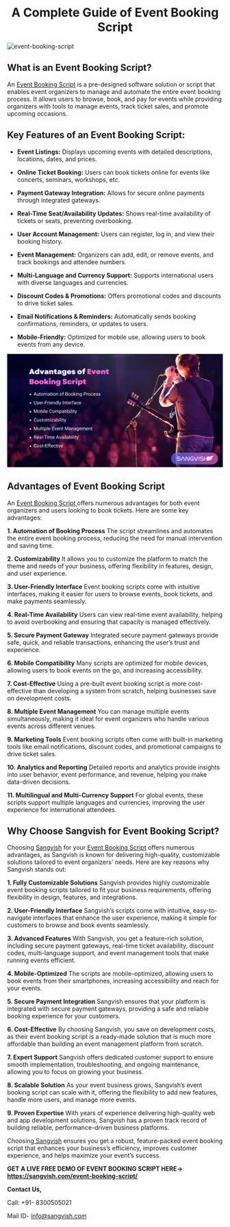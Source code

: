 <h1 align="center"> A Complete Guide of Event Booking Script </h1>

![event-booking-script](https://github.com/user-attachments/assets/4ead960b-b541-4aab-ad04-596768ae40b7)

## What is an Event Booking Script? 
An [Event Booking Script](https://sangvish.com/event-booking-script/) is a pre-designed software solution or script that enables event organizers to manage and automate the entire event booking process. It allows users to browse, book, and pay for events while providing organizers with tools to manage events, track ticket sales, and promote upcoming occasions.

## Key Features of an Event Booking Script:
* **Event Listings:** Displays upcoming events with detailed descriptions, locations, dates, and prices.

* **Online Ticket Booking:** Users can book tickets online for events like concerts, seminars, workshops, etc.

* **Payment Gateway Integration:** Allows for secure online payments through integrated gateways.

* **Real-Time Seat/Availability Updates:** Shows real-time availability of tickets or seats, preventing overbooking.

* **User Account Management:** Users can register, log in, and view their booking history.

* **Event Management:** Organizers can add, edit, or remove events, and track bookings and attendee numbers.

* **Multi-Language and Currency Support:** Supports international users with diverse languages and currencies.

* **Discount Codes & Promotions:** Offers promotional codes and discounts to drive ticket sales.

* **Email Notifications & Reminders:** Automatically sends booking confirmations, reminders, or updates to users.

* **Mobile-Friendly:** Optimized for mobile use, allowing users to book events from any device.

<div class="Box-sc-g0xbh4-0 iIZCet"><img alt=“eventbookingscript.png" src="https://github.com/sangvishtechnologies/event-booking-script/blob/main/images/advantages-of-event-booking-script.png" data-hpc="true" class="Box-sc-g0xbh4-0 kzRgrI"></div> 

## Advantages of Event Booking Script 
An [Event Booking Script ](https://sangvish.com/event-booking-script/)offers numerous advantages for both event organizers and users looking to book tickets. Here are some key advantages:

**1. Automation of Booking Process**
The script streamlines and automates the entire event booking process, reducing the need for manual intervention and saving time.

**2. Customizability**
It allows you to customize the platform to match the theme and needs of your business, offering flexibility in features, design, and user experience.

**3. User-Friendly Interface**
Event booking scripts come with intuitive interfaces, making it easier for users to browse events, book tickets, and make payments seamlessly.

**4. Real-Time Availability**
Users can view real-time event availability, helping to avoid overbooking and ensuring that capacity is managed effectively.

**5. Secure Payment Gateway**
Integrated secure payment gateways provide safe, quick, and reliable transactions, enhancing the user’s trust and experience.

**6. Mobile Compatibility**
Many scripts are optimized for mobile devices, allowing users to book events on the go, and increasing accessibility.

**7. Cost-Effective**
Using a pre-built event booking script is more cost-effective than developing a system from scratch, helping businesses save on development costs.

**8. Multiple Event Management**
You can manage multiple events simultaneously, making it ideal for event organizers who handle various events across different venues.

**9. Marketing Tools**
Event booking scripts often come with built-in marketing tools like email notifications, discount codes, and promotional campaigns to drive ticket sales.

**10. Analytics and Reporting**
Detailed reports and analytics provide insights into user behavior, event performance, and revenue, helping you make data-driven decisions.

**11. Multilingual and Multi-Currency Support**
For global events, these scripts support multiple languages and currencies, improving the user experience for international attendees.

## Why Choose Sangvish for Event Booking Script?
Choosing [Sangvish](https://sangvish.com/) for your [Event Booking Script](https://sangvish.com/event-booking-script/) offers numerous advantages, as Sangvish is known for delivering high-quality, customizable solutions tailored to event organizers' needs. Here are key reasons why Sangvish stands out:

**1. Fully Customizable Solutions**
Sangvish provides highly customizable event booking scripts tailored to fit your business requirements, offering flexibility in design, features, and integrations.

**2. User-Friendly Interface**
Sangvish’s scripts come with intuitive, easy-to-navigate interfaces that enhance the user experience, making it simple for customers to browse and book events seamlessly.

**3. Advanced Features**
With Sangvish, you get a feature-rich solution, including secure payment gateways, real-time ticket availability, discount codes, multi-language support, and event management tools that make running events efficient.

**4. Mobile-Optimized**
The scripts are mobile-optimized, allowing users to book events from their smartphones, increasing accessibility and reach for your events.

**5. Secure Payment Integration**
Sangvish ensures that your platform is integrated with secure payment gateways, providing a safe and reliable booking experience for your customers.

**6. Cost-Effective**
By choosing Sangvish, you save on development costs, as their event booking script is a ready-made solution that is much more affordable than building an event management platform from scratch.

**7. Expert Support**
Sangvish offers dedicated customer support to ensure smooth implementation, troubleshooting, and ongoing maintenance, allowing you to focus on growing your business.

**8. Scalable Solution**
As your event business grows, Sangvish’s event booking script can scale with it, offering the flexibility to add new features, handle more users, and manage more events.

**9. Proven Expertise**
With years of experience delivering high-quality web and app development solutions, Sangvish has a proven track record of building reliable, performance-driven business platforms.

Choosing[ Sangvish](https://sangvish.com/) ensures you get a robust, feature-packed event booking script that enhances your business’s efficiency, improves customer experience, and helps maximize your event’s success.

**GET A LIVE FREE DEMO OF EVENT BOOKING SCRIPT HERE-> https://sangvish.com/event-booking-script/**

**Contact Us,**

Call: +91- 8300505021

Mail ID- info@sangvish.com
